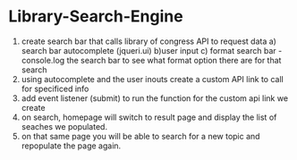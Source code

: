 # Library-Search-Engine

1) create search bar that calls library of congress API to request data
    a) search bar autocomplete (jqueri.ui)
    b)user input 
    c) format search bar - console.log the search bar to see what format option there are for that search
2) using autocomplete and the user inouts create a custom API link to call for specificed info
3) add event listener (submit) to run the function for the custom api link we create
4) on search, homepage will switch to result page and display the list of seaches we populated.
5) on that same page you will be able to search for a new topic and repopulate the page again.
